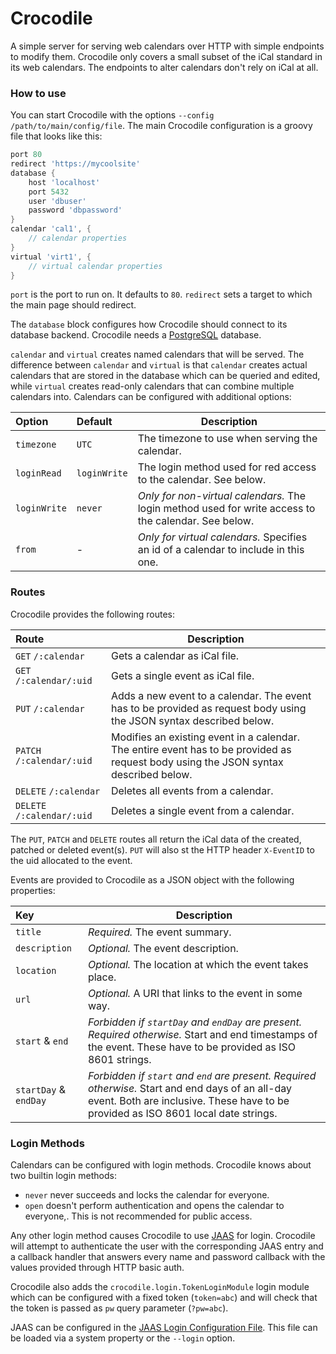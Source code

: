 # Crocodile

A simple server for serving web calendars over HTTP with simple endpoints to modify them.
Crocodile only covers a small subset of the iCal standard in its web calendars.
The endpoints to alter calendars don't rely on iCal at all.

### How to use

You can start Crocodile with the options `--config /path/to/main/config/file`.
The main Crocodile configuration is a groovy file that looks like this:
```groovy
port 80
redirect 'https://mycoolsite'
database {
    host 'localhost'
    port 5432
    user 'dbuser'
    password 'dbpassword'
}
calendar 'cal1', {
    // calendar properties
}
virtual 'virt1', {
    // virtual calendar properties
}
```

`port` is the port to run on. It defaults to `80`. `redirect` sets a target to which the main page should redirect.

The `database` block configures how Crocodile should connect to its database backend.
Crocodile needs a [PostgreSQL](https://www.postgresql.org/) database.

`calendar` and `virtual` creates named calendars that will be served.
The difference between `calendar` and `virtual` is that `calendar` creates actual calendars that are stored in the database which can be queried and edited, while `virtual` creates read-only calendars that can combine multiple calendars into.
Calendars can be configured with additional options:

| Option | Default | Description |
| :--- | :--- | --- |
| `timezone` | `UTC` | The timezone to use when serving the calendar. |
| `loginRead` | `loginWrite` | The login method used for red access to the calendar. See below. |
| `loginWrite` | `never` | *Only for non-virtual calendars.* The login method used for write access to the calendar. See below. |
| `from` | - | *Only for virtual calendars.* Specifies an id of a calendar to include in this one. |

### Routes

Crocodile provides the following routes:

| Route | Description |
| :--- | --- |
| `GET` `/:calendar` | Gets a calendar as iCal file. |
| `GET` `/:calendar/:uid` | Gets a single event as iCal file. |
| `PUT` `/:calendar` | Adds a new event to a calendar. The event has to be provided as request body using the JSON syntax described below. |
| `PATCH` `/:calendar/:uid` | Modifies an existing event in a calendar. The entire event has to be provided as request body using the JSON syntax described below. |
| `DELETE` `/:calendar` | Deletes all events from a calendar. |
| `DELETE` `/:calendar/:uid` | Deletes a single event from a calendar. |

The `PUT`, `PATCH` and `DELETE` routes all return the iCal data of the created, patched or deleted event(s).
`PUT` will also st the HTTP header `X-EventID` to the uid allocated to the event.

Events are provided to Crocodile as a JSON object with the following properties:

| Key | Description |
| :--- | --- |
| `title` | *Required.* The event summary. |
| `description` | *Optional.* The event description. |
| `location` | *Optional.* The location at which the event takes place. |
| `url` | *Optional.* A URI that links to the event in some way. |
| `start` & `end` | *Forbidden if `startDay` and `endDay` are present. Required otherwise.* Start and end timestamps of the event. These have to be provided as ISO 8601 strings.  |
| `startDay` & `endDay` | *Forbidden if `start` and `end` are present. Required otherwise.* Start and end days of an all-day event. Both are inclusive. These have to be provided as ISO 8601 local date strings. |

### Login Methods

Calendars can be configured with login methods. Crocodile knows about two builtin login methods:

- `never` never succeeds and locks the calendar for everyone.
- `open` doesn't perform authentication and opens the calendar to everyone,. This is not recommended for public access.

Any other login method causes Crocodile to use [JAAS](https://de.wikipedia.org/wiki/Java_Authentication_and_Authorization_Service) for login.
Crocodile will attempt to authenticate the user with the corresponding JAAS entry and a callback handler that answers every name and password callback with the values provided through HTTP basic auth.

Crocodile also adds the `crocodile.login.TokenLoginModule` login module which can be configured with a fixed token (`token=abc`) and will check that the token is passed as `pw` query parameter (`?pw=abc`).

JAAS can be configured in the [JAAS Login Configuration File](https://docs.oracle.com/javase/8/docs/technotes/guides/security/jgss/tutorials/LoginConfigFile.html).
This file can be loaded via a system property or the `--login` option.
